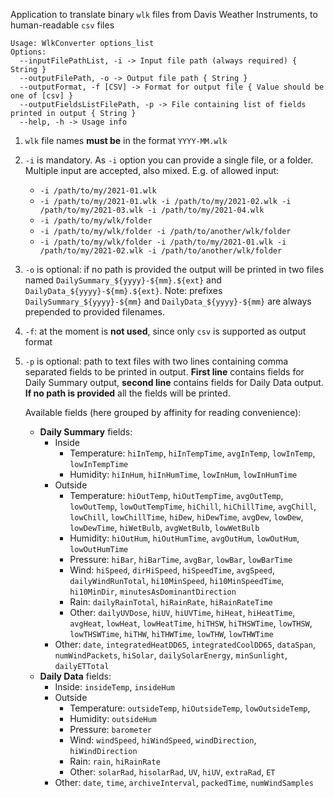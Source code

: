 Application to translate binary `wlk` files from Davis Weather Instruments, to human-readable `csv` files

```
Usage: WlkConverter options_list
Options:
  --inputFilePathList, -i -> Input file path (always required) { String }
  --outputFilePath, -o -> Output file path { String }
  --outputFormat, -f [CSV] -> Format for output file { Value should be one of [csv] }
  --outputFieldsListFilePath, -p -> File containing list of fields printed in output { String }
  --help, -h -> Usage info
```

1. `wlk` file names **must be** in the format `YYYY-MM.wlk`
2. `-i` is mandatory. As `-i` option you can provide a single file, or a folder. Multiple input are accepted, also mixed. E.g. of allowed input:
    - `-i /path/to/my/2021-01.wlk`
    - `-i /path/to/my/2021-01.wlk -i /path/to/my/2021-02.wlk -i /path/to/my/2021-03.wlk -i /path/to/my/2021-04.wlk`
    - `-i /path/to/my/wlk/folder`
    - `-i /path/to/my/wlk/folder -i /path/to/another/wlk/folder`
    - `-i /path/to/my/wlk/folder -i /path/to/my/2021-01.wlk -i /path/to/my/2021-02.wlk -i /path/to/another/wlk/folder`
3. `-o` is optional: if no path is provided the output will be printed in two files named `DailySummary_${yyyy}-${mm}.${ext}` and `DailyData_${yyyy}-${mm}.${ext}`. Note: prefixes `DailySummary_${yyyy}-${mm}` and `DailyData_${yyyy}-${mm}` are always prepended to provided filenames.
4. `-f`: at the moment is **not used**, since only `csv` is supported as output format
5. `-p` is optional: path to text files with two lines containing comma separated fields to be printed in output. **First line** contains fields for Daily Summary output, **second line** contains fields for Daily Data output. **If no path is provided** all the fields will be printed.

   Available fields (here grouped by affinity for reading convenience):
   - **Daily Summary** fields:
      - Inside
        - Temperature: `hiInTemp`, `hiInTempTime`, `avgInTemp`, `lowInTemp`, `lowInTempTime`
        - Humidity: `hiInHum`, `hiInHumTime`, `lowInHum`, `lowInHumTime`
      - Outside
         - Temperature: `hiOutTemp`, `hiOutTempTime`, `avgOutTemp`, `lowOutTemp`, `lowOutTempTime`, `hiChill`, `hiChillTime`, `avgChill`, `lowChill`, `lowChillTime`, `hiDew`, `hiDewTime`, `avgDew`, `lowDew`, `lowDewTime`, `hiWetBulb`, `avgWetBulb`, `lowWetBulb`
         - Humidity: `hiOutHum`, `hiOutHumTime`, `avgOutHum`, `lowOutHum`, `lowOutHumTime`
         - Pressure: `hiBar`, `hiBarTime`, `avgBar`, `lowBar`, `lowBarTime`
         - Wind: `hiSpeed`, `dirHiSpeed`, `hiSpeedTime`, `avgSpeed`, `dailyWindRunTotal`, `hi10MinSpeed`, `hi10MinSpeedTime`, `hi10MinDir`, `minutesAsDominantDirection`
         - Rain: `dailyRainTotal`, `hiRainRate`, `hiRainRateTime`
         - Other: `dailyUVDose`, `hiUV`, `hiUVTime`, `hiHeat`, `hiHeatTime`, `avgHeat`, `lowHeat`, `lowHeatTime`, `hiTHSW`, `hiTHSWTime`, `lowTHSW`, `lowTHSWTime`, `hiTHW`, `hiTHWTime`, `lowTHW`, `lowTHWTime`
      - Other: `date`, `integratedHeatDD65`, `integratedCoolDD65`, `dataSpan`, `numWindPackets`, `hiSolar`, `dailySolarEnergy`, `minSunlight`, `dailyETTotal`
   - **Daily Data** fields:
      - Inside: `insideTemp`, `insideHum`
      - Outside
         - Temperature: `outsideTemp`, `hiOutsideTemp`, `lowOutsideTemp`,
         - Humidity: `outsideHum`
         - Pressure: `barometer`
         - Wind: `windSpeed`, `hiWindSpeed`, `windDirection`, `hiWindDirection`
         - Rain: `rain`, `hiRainRate`
         - Other: `solarRad`, `hisolarRad`, `UV`, `hiUV`, `extraRad`, `ET`
      - Other: `date`, `time`, `archiveInterval`, `packedTime`, `numWindSamples`